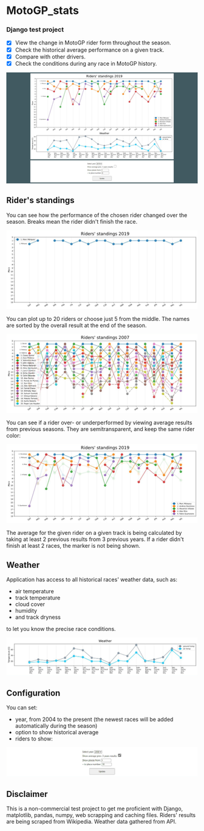 # MotoGP_stats
### Django test project


- [x] View the change in MotoGP rider form throughout the season. 
- [x] Check the historical average performance on a given track. 
- [x] Compare with other drivers. 
- [x] Check the conditions during any race in MotoGP history.

![image](screenshots/4_All_01.jpg)

## Rider's standings

You can see how the performance of the chosen rider changed over the season. Breaks mean the rider didn't finish the race.

![image](screenshots/1_Riders_01.jpg)

You can plot up to 20 riders or choose just 5 from the middle. The names are sorted by the overall result at the end of the season.

![image](screenshots/1_Riders_02.jpg)

You can see if a rider over- or underperformed by viewing average results from previous seasons. They are semitransparent, and keep the same rider color:

![image](screenshots/1_Riders_03.jpg)

The average for the given rider on a given track is being calculated by taking at least 2 previous results from 3 previous years. If a rider didn't finish at least 2 races, the marker is not being shown.

## Weather

Application has access to all historical races' weather data, such as:
- air temperature
- track temperature 
- cloud cover
- humidity
- and track dryness

to let you know the precise race conditions.

![image](screenshots/2_Weather_01.jpg)
## Configuration

You can set: 
- year, from 2004 to the present (the newest races will be added automatically during the season)
- option to show historical average
- riders to show:

![image](screenshots/3_Configuration_01.jpg)

## Disclaimer

This is a non-commercial test project to get me proficient with Django, matplotlib, pandas, numpy, web scrapping and caching files. Riders' results are being scraped from Wikipedia. Weather data gathered from API.